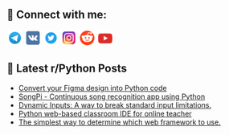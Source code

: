 ## 🔎 Connect with me:
[<img src="https://github.com/bullbesh/bullbesh/blob/main/images/Telegram.png" width="32" height="32" />](https://t.me/bullbesh)
[<img src="https://github.com/bullbesh/bullbesh/blob/main/images/VK.png" width="32" height="32" />](https://vk.com/bullbesh)
[<img src="https://github.com/bullbesh/bullbesh/blob/main/images/Twitter.png" width="32" height="32" />](https://twitter.com/bullbesh1)
[<img src="https://github.com/bullbesh/bullbesh/blob/main/images/Instagram.png" width="32" height="32" />](https://www.instagram.com/bullbesh)
[<img src="https://github.com/bullbesh/bullbesh/blob/main/images/Reddit.png" width="32" height="32" />](https://www.reddit.com/user/bullbesh)
[<img src="https://github.com/bullbesh/bullbesh/blob/main/images/YouTube.png" width="32" height="32" />](https://www.youtube.com/channel/UCtfjRs6uzgq5mfm8S06WTcg)

## 📕 Latest r/Python Posts
<!-- BLOG-POST-LIST:START -->
- [Convert your Figma design into Python code](https://www.reddit.com/r/Python/comments/1ga7vew/convert_your_figma_design_into_python_code/)
- [SongPi - Continuous song recognition app using Python](https://www.reddit.com/r/Python/comments/1ga7dnr/songpi_continuous_song_recognition_app_using/)
- [Dynamic Inputs: A way to break standard input limitations.](https://www.reddit.com/r/Python/comments/1ga79jf/dynamic_inputs_a_way_to_break_standard_input/)
- [Python web-based classroom IDE for online teacher](https://www.reddit.com/r/Python/comments/1ga66i8/python_webbased_classroom_ide_for_online_teacher/)
- [The simplest way to determine which web framework to use.](https://www.reddit.com/r/Python/comments/1ga3ym8/the_simplest_way_to_determine_which_web_framework/)
<!-- BLOG-POST-LIST:END -->
